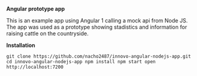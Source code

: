 **Angular prototype app**

This is an example app using Angular 1 calling a mock api from Node JS. The app was used as a prototype showing stadistics and information for raising cattle on the countryside.


**Installation**

`git clone https://github.com/nacho2487/innovo-angular-nodejs-app.git
cd innovo-angular-nodejs-app
npm install
npm start
open http://localhost:7200`






